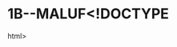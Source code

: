 # 1B--MALUF<!DOCTYPE 
html>
<html>

<head>
    <meta charset='utf-8'>
    <meta http-equiv='X-UA-Compatible' content='IE=edge'>
    <title>Barbearia Alura</title>
    <link rel="stylesheet" href="style.css">
</head>

<body>
   
</body>

</html>